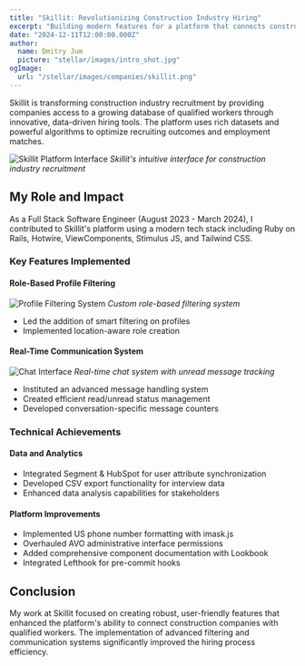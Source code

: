 ```yaml
---
title: "Skillit: Revolutionizing Construction Industry Hiring"
excerpt: "Building modern features for a platform that connects construction companies with qualified workers through data-driven solutions."
date: "2024-12-11T12:00:00.000Z"
author:
  name: Dmitry Jum
  picture: "stellar/images/intro_shot.jpg"
ogImage:
  url: "/stellar/images/companies/skillit.png"
---
```


Skillit is transforming construction industry recruitment by providing companies access to a growing database of qualified workers through innovative, data-driven hiring tools. The platform uses rich datasets and powerful algorithms to optimize recruiting outcomes and employment matches.

![Skillit Platform Interface](/assets/blog/skillit/skillit_screen_1.png)
*Skillit's intuitive interface for construction industry recruitment*

## My Role and Impact

As a Full Stack Software Engineer (August 2023 - March 2024), I contributed to Skillit's platform using a modern tech stack including Ruby on Rails, Hotwire, ViewComponents, Stimulus JS, and Tailwind CSS.

### Key Features Implemented

#### Role-Based Profile Filtering
![Profile Filtering System](/assets/blog/skillit/skillit_screen_3.png)
*Custom role-based filtering system*

- Led the addition of smart filtering on profiles
- Implemented location-aware role creation

#### Real-Time Communication System
![Chat Interface](/assets/blog/skillit/skillit_screen_5.png)
*Real-time chat system with unread message tracking*

- Instituted an advanced message handling system
- Created efficient read/unread status management
- Developed conversation-specific message counters

### Technical Achievements

#### Data and Analytics
- Integrated Segment & HubSpot for user attribute synchronization
- Developed CSV export functionality for interview data
- Enhanced data analysis capabilities for stakeholders

#### Platform Improvements
- Implemented US phone number formatting with imask.js
- Overhauled AVO administrative interface permissions
- Added comprehensive component documentation with Lookbook
- Integrated Lefthook for pre-commit hooks

## Conclusion

My work at Skillit focused on creating robust, user-friendly features that enhanced the platform's ability to connect construction companies with qualified workers. The implementation of advanced filtering and communication systems significantly improved the hiring process efficiency.
